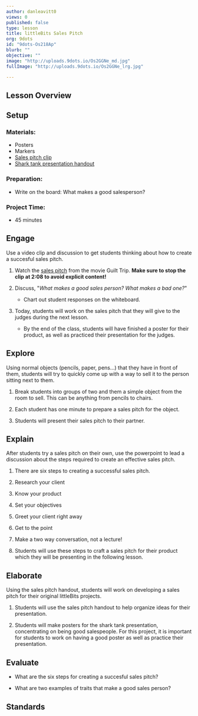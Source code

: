 ```yaml
---
author: danleavitt0
views: 0
published: false
type: lesson
title: littleBits Sales Pitch
org: 9dots
id: "9dots-Os218Ap"
blurb: ""
objective: ""
image: "http://uploads.9dots.io/Os2GGNe_md.jpg"
fullImage: "http://uploads.9dots.io/Os2GGNe_lrg.jpg"

---
```


## Lesson Overview

## Setup

### Materials:

- Posters
- Markers
- [Sales pitch clip](https://www.youtube.com/watch?v=h5xJrw_h5Nk)
- [Shark tank presentation handout]()

### Preparation:

- Write on the board:  What makes a good salesperson?

### Project Time:

- 45 minutes

## Engage
Use a video clip and discussion to get students thinking about how to create a succesful sales pitch.

1. Watch the [sales pitch](https://www.youtube.com/watch?v=h5xJrw_h5Nk) from the movie Guilt Trip. 
**Make sure to stop the clip at 2:08 to avoid explicit content!**

2. Discuss, "_What makes a good sales person? What makes a bad one?_"
	- Chart out student responses on the whiteboard.

3. Today, students will work on the sales pitch that they will give to the judges during the next lesson. 
	- By the end of the class, students will have finished a poster for their product, as well as practiced their presentation for the judges.
    
## Explore
Using normal objects (pencils, paper, pens...) that they have in front of them, students will try to quickly come up with a way to sell it to the person sitting next to them. 

1. Break students into groups of two and them a simple object from the room to sell. This can be anything from pencils to chairs.

2. Each student has one minute to prepare a sales pitch for the object.

3. Students will present their sales pitch to their partner.

## Explain
After students try a sales pitch on their own, use the powerpoint to lead a discussion about the steps required to create an effective sales pitch.

1. There are six steps to creating a successful sales pitch.  
  1. Research your client
  2. Know your product
  3. Set your objectives
  4. Greet your client right away
  5. Get to the point
  6. Make a two way conversation, not a lecture!

2. Students will use these steps to craft a sales pitch for their product which they will be presenting in the following lesson.

## Elaborate
Using the sales pitch handout, students will work on developing a sales pitch for their original littleBits projects.

1. Students will use the sales pitch handout to help organize ideas for their presentation. 

2. Students will make posters for the shark tank presentation, concentrating on being good salespeople. For this project, it is important for students to work on having a good poster as well as practice their presentation.

## Evaluate

- What are the six steps for creating a succesful sales pitch?

- What are two examples of traits that make a good sales person? 


## Standards

